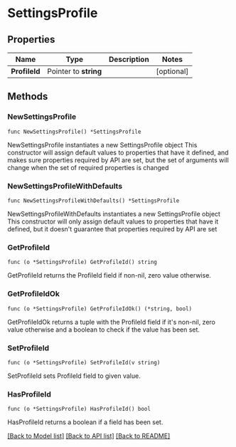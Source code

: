 # SettingsProfile

## Properties

Name | Type | Description | Notes
------------ | ------------- | ------------- | -------------
**ProfileId** | Pointer to **string** |  | [optional] 

## Methods

### NewSettingsProfile

`func NewSettingsProfile() *SettingsProfile`

NewSettingsProfile instantiates a new SettingsProfile object
This constructor will assign default values to properties that have it defined,
and makes sure properties required by API are set, but the set of arguments
will change when the set of required properties is changed

### NewSettingsProfileWithDefaults

`func NewSettingsProfileWithDefaults() *SettingsProfile`

NewSettingsProfileWithDefaults instantiates a new SettingsProfile object
This constructor will only assign default values to properties that have it defined,
but it doesn't guarantee that properties required by API are set

### GetProfileId

`func (o *SettingsProfile) GetProfileId() string`

GetProfileId returns the ProfileId field if non-nil, zero value otherwise.

### GetProfileIdOk

`func (o *SettingsProfile) GetProfileIdOk() (*string, bool)`

GetProfileIdOk returns a tuple with the ProfileId field if it's non-nil, zero value otherwise
and a boolean to check if the value has been set.

### SetProfileId

`func (o *SettingsProfile) SetProfileId(v string)`

SetProfileId sets ProfileId field to given value.

### HasProfileId

`func (o *SettingsProfile) HasProfileId() bool`

HasProfileId returns a boolean if a field has been set.


[[Back to Model list]](../README.md#documentation-for-models) [[Back to API list]](../README.md#documentation-for-api-endpoints) [[Back to README]](../README.md)


